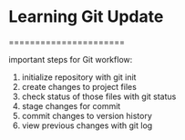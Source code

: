 #  Learning Git Update
======================

important steps for Git workflow:

1. initialize repository with git init
2. create changes to project files
3. check status of those files with git status
4. stage changes for commit
5. commit changes to version history
6. view previous changes with git log
